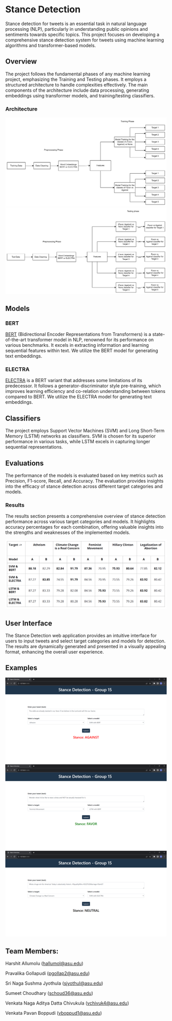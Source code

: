 # Stance Detection

Stance detection for tweets is an essential task in natural language processing (NLP), particularly in understanding public opinions and sentiments towards specific topics. This project focuses on developing a comprehensive stance detection system for tweets using machine learning algorithms and transformer-based models.

## Overview

The project follows the fundamental phases of any machine learning project, emphasizing the Training and Testing phases. It employs a structured architecture to handle complexities effectively. The main components of the architecture include data processing, generating embeddings using transformer models, and training/testing classifiers.

### Architecture
![Training Architecture](https://github.com/harshit-asu/Stance-Detection/blob/main/Visualization/Training.png)
![Testing Architecture](https://github.com/harshit-asu/Stance-Detection/blob/main/Visualization/Testing.png)

## Models

### BERT
[BERT](https://arxiv.org/abs/1810.04805) (Bidirectional Encoder Representations from Transformers) is a state-of-the-art transformer model in NLP, renowned for its performance on various benchmarks. It excels in extracting information and learning sequential features within text. We utilize the BERT model for generating text embeddings.

### ELECTRA
[ELECTRA](https://arxiv.org/abs/2003.10555) is a BERT variant that addresses some limitations of its predecessor. It follows a generator-discriminator style pre-training, which improves learning efficiency and co-relation understanding between tokens compared to BERT. We utilize the ELECTRA model for generating text embeddings.

## Classifiers

The project employs Support Vector Machines (SVM) and Long Short-Term Memory (LSTM) networks as classifiers. SVM is chosen for its superior performance in various tasks, while LSTM excels in capturing longer sequential representations.

## Evaluations

The performance of the models is evaluated based on key metrics such as Precision, F1-score, Recall, and Accuracy. The evaluation provides insights into the efficacy of stance detection across different target categories and models.

### Results
The results section presents a comprehensive overview of stance detection performance across various target categories and models. It highlights accuracy percentages for each combination, offering valuable insights into the strengths and weaknesses of the implemented models.

![Results](https://github.com/harshit-asu/Stance-Detection/blob/main/Visualization/result.png)

## User Interface

The Stance Detection web application provides an intuitive interface for users to input tweets and select target categories and models for detection. The results are dynamically generated and presented in a visually appealing format, enhancing the overall user experience.

## Examples

![Example 1: Against](https://github.com/harshit-asu/Stance-Detection/blob/main/Visualization/Against_UI.png)
![Example 2: Favor](https://github.com/harshit-asu/Stance-Detection/blob/main/Visualization/Favor_UI.png)
![Example 3: Neutral](https://github.com/harshit-asu/Stance-Detection/blob/main/Visualization/Neutral_UI.png)

## Team Members: 

Harshit Allumolu (hallumol@asu.edu)

Pravalika Gollapudi (pgollap2@asu.edu)

Sri Naga Sushma Jyothula (sjyothul@asu.edu)

Sumeet Choudhary (schoud36@asu.edu)

Venkata Naga Aditya Datta Chivukula (vchivuk4@asu.edu)

Venkata Pavan Boppudi (vboppud1@asu.edu)
